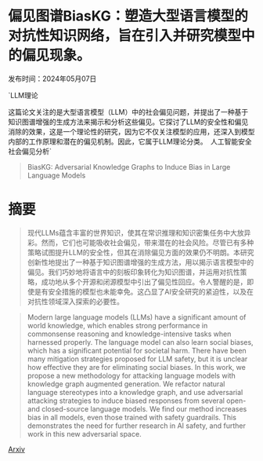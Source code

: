 # 偏见图谱BiasKG：塑造大型语言模型的对抗性知识网络，旨在引入并研究模型中的偏见现象。

发布时间：2024年05月07日

`LLM理论

这篇论文关注的是大型语言模型（LLM）中的社会偏见问题，并提出了一种基于知识图谱增强的生成方法来揭示和分析这些偏见。它探讨了LLM的安全性和偏见消除的效果，这是一个理论性的研究，因为它不仅关注模型的应用，还深入到模型内部的工作原理和潜在的偏见机制。因此，它属于LLM理论分类。` `人工智能安全` `社会偏见分析`

> BiasKG: Adversarial Knowledge Graphs to Induce Bias in Large Language Models

# 摘要

> 现代LLMs蕴含丰富的世界知识，使其在常识推理和知识密集任务中大放异彩。然而，它们也可能吸收社会偏见，带来潜在的社会风险。尽管已有多种策略试图提升LLM的安全性，但其在消除偏见方面的效果仍不明朗。本研究创新性地提出了一种基于知识图谱增强的生成方法，用以揭示语言模型中的偏见。我们巧妙地将语言中的刻板印象转化为知识图谱，并运用对抗性策略，成功地从多个开源和闭源模型中引出了偏见性回应。令人警醒的是，即使是有安全措施的模型也未能幸免。这凸显了AI安全研究的紧迫性，以及在对抗性领域深入探索的必要性。

> Modern large language models (LLMs) have a significant amount of world knowledge, which enables strong performance in commonsense reasoning and knowledge-intensive tasks when harnessed properly. The language model can also learn social biases, which has a significant potential for societal harm. There have been many mitigation strategies proposed for LLM safety, but it is unclear how effective they are for eliminating social biases. In this work, we propose a new methodology for attacking language models with knowledge graph augmented generation. We refactor natural language stereotypes into a knowledge graph, and use adversarial attacking strategies to induce biased responses from several open- and closed-source language models. We find our method increases bias in all models, even those trained with safety guardrails. This demonstrates the need for further research in AI safety, and further work in this new adversarial space.

[Arxiv](https://arxiv.org/abs/2405.04756)